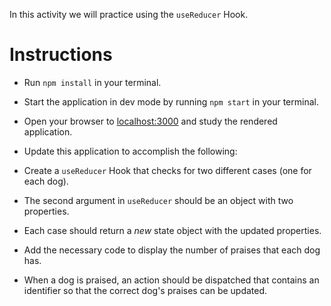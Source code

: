 In this activity we will practice using the `useReducer` Hook.

  # Instructions

  * Run `npm install` in your terminal.

  * Start the application in dev mode by running `npm start` in your terminal.

  * Open your browser to [localhost:3000](http://localhost:3000) and study the rendered application.

  * Update this application to accomplish the following:

  * Create a `useReducer` Hook that checks for two different cases (one for each dog).

  * The second argument in `useReducer` should be an object with two properties.

  * Each case should return a _new_ state object with the updated properties. 

  * Add the necessary code to display the number of praises that each dog has.

  * When a dog is praised, an action should be dispatched that contains an identifier so that the correct dog's praises can be updated.
